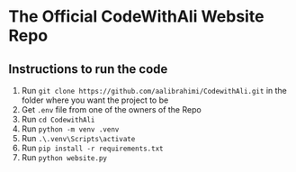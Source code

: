 # The Official CodeWithAli Website Repo

## Instructions to run the code
1. Run `git clone https://github.com/aalibrahimi/CodewithAli.git` in the folder where you want the project to be
2. Get `.env` file from one of the owners of the Repo
3. Run `cd CodewithAli`
4. Run `python -m venv .venv`
5. Run `.\.venv\Scripts\activate`
6. Run `pip install -r requirements.txt`
7. Run `python website.py`
